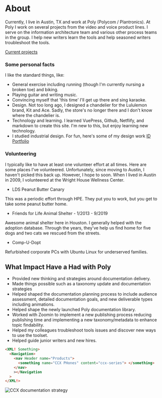 # About

Currently, I live in Austin, TX and work at Poly (Polycom / Plantronics). At Poly I work on several projects from the video and voice product lines. I serve on the information architecture team and various other process teams in the group. I help new writers learn the tools and help seasoned writers troubleshoot the tools.

[Current projects](projects.html)

### Some personal facts

I like the standard things, like:

- General exercise including running (though I'm currently nursing a broken toe) and biking.
- Playing guitar and writing music.
- Convincing myself that 'this time' I'll get up there and sing karaoke.
- Design. Not too long ago, I designed a chandelier for the Lululemon brand, Kit and Ace. Sadly, the store's no longer there and I don't know where the chandelier is.
- Technology and learning. I learned VuePress, Github, Netflify, and markdown to create this site. I'm new to this, but enjoy learning new technology.
- I studied industrial design. For fun, here's some of my design work [ID Portfolio](https://www.behance.net/chriskpeterson)

### Volunteering

I typically like to have at least one volunteer effort at all times. Here are some places I've volunteered. Unfortunately, since moving to Austin, I haven't picked this back up. However, I hope to soon. When I lived in Austin in 2009, I volunteered at the Wright House Wellness Center.

- LDS Peanut Butter Canary

This was a periodic effort through HPE. They put you to work, but you get to take some peanut butter home.

- Friends for Life Animal Shelter - 1/2013 - 9/2019

Awesome animal shelter here in Houston. I generally helped with the adoption database. Through the years, they've help us find home for five dogs and two cats we rescued from the streets.

- Comp-U-Dopt

Refurbished corporate PCs with Ubuntu Linux for underserved families.

## What Impact Have a Had with Poly

- Provided new thinking and strategies around documentation delivery.
- Made things possible such as a taxonomy update and documentation strategies
- Helped shaped the documentation planning process to include audience assessment, detailed documentation goals, and new deliverable types including animations.
- Helped shape the newly launched Poly documentation library.
- Worked with Zoomin to implement a new publishing process reducing publishing time and implementing a new taxonomy/metadata to enhance topic findability.
- Helped my colleagues troubleshoot tools issues and discover new ways to use the toolset.
- Helped guide junior writers and new hires.

```html
<XML! Something>
  <Navigation>
    <nav Header name="Products">
      <something name="CCX PHones" content="ccx-series"> </something>
    </nav>
    ></Navigation
  >
</XML!>
```

![CCX documentation strategy](https://chriskpeterson.github.io/vuepress2/public/ccx-doc-strategy.png)
